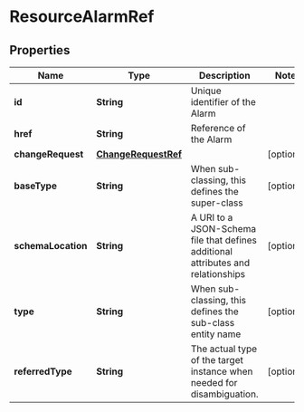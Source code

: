 
# ResourceAlarmRef

## Properties
Name | Type | Description | Notes
------------ | ------------- | ------------- | -------------
**id** | **String** | Unique identifier of the Alarm | 
**href** | **String** | Reference of the Alarm | 
**changeRequest** | [**ChangeRequestRef**](ChangeRequestRef.md) |  |  [optional]
**baseType** | **String** | When sub-classing, this defines the super-class |  [optional]
**schemaLocation** | **String** | A URI to a JSON-Schema file that defines additional attributes and relationships |  [optional]
**type** | **String** | When sub-classing, this defines the sub-class entity name |  [optional]
**referredType** | **String** | The actual type of the target instance when needed for disambiguation. |  [optional]



